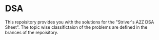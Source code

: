 # DSA
This repoisitory provides you with the solutions for the "Striver's A2Z DSA Sheet".
The topic wise classifictaion of the problems are defined in the brances of the repoisitory.
